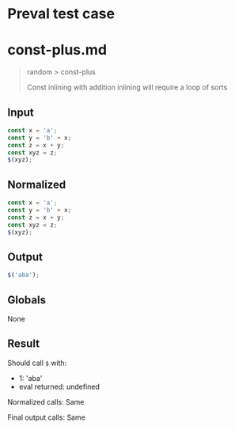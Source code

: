 # Preval test case

# const-plus.md

> random > const-plus
>
> Const inlining with addition inlining will require a loop of sorts

## Input

`````js filename=intro
const x = 'a';
const y = 'b' + x;
const z = x + y;
const xyz = z;
$(xyz);
`````

## Normalized

`````js filename=intro
const x = 'a';
const y = 'b' + x;
const z = x + y;
const xyz = z;
$(xyz);
`````

## Output

`````js filename=intro
$('aba');
`````

## Globals

None

## Result

Should call `$` with:
 - 1: 'aba'
 - eval returned: undefined

Normalized calls: Same

Final output calls: Same
